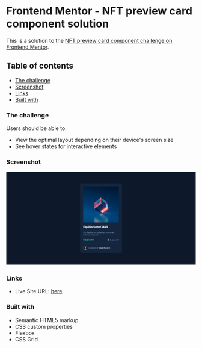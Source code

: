 # Frontend Mentor - NFT preview card component solution

This is a solution to the [NFT preview card component challenge on Frontend Mentor](https://www.frontendmentor.io/challenges/nft-preview-card-component-SbdUL_w0U).

## Table of contents

  - [The challenge](#the-challenge)
  - [Screenshot](#screenshot)
  - [Links](#links)
  - [Built with](#built-with)

### The challenge

Users should be able to:

- View the optimal layout depending on their device's screen size
- See hover states for interactive elements

### Screenshot

![](https://github.com/Harsh97x/nft-preview-card-component/blob/main/screenshot.png)

### Links

- Live Site URL: [here](https://harsh97x.github.io/nft-preview-card-component/)

### Built with

- Semantic HTML5 markup
- CSS custom properties
- Flexbox
- CSS Grid
